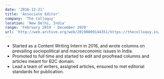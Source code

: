```yaml
---
date: '2016-12-21'
title: 'Associate Editor'
company: 'The Colloquy'
location: 'New Delhi, India'
range: 'February 2019 - December 2020'
url: 'http://web.archive.org/web/20190809144351/https://thecolloquy.in/'
---
```


- Started as a Content Writing Intern in 2016, and wrote columns on prevailing sociopolitical and macroeconomic issues in India.
- Promoted to full time and started to edit and proofread columns and articles meant for B2C domain.
- Lead a team of writers, assigned articles, ensured to met editorial standards for publication.